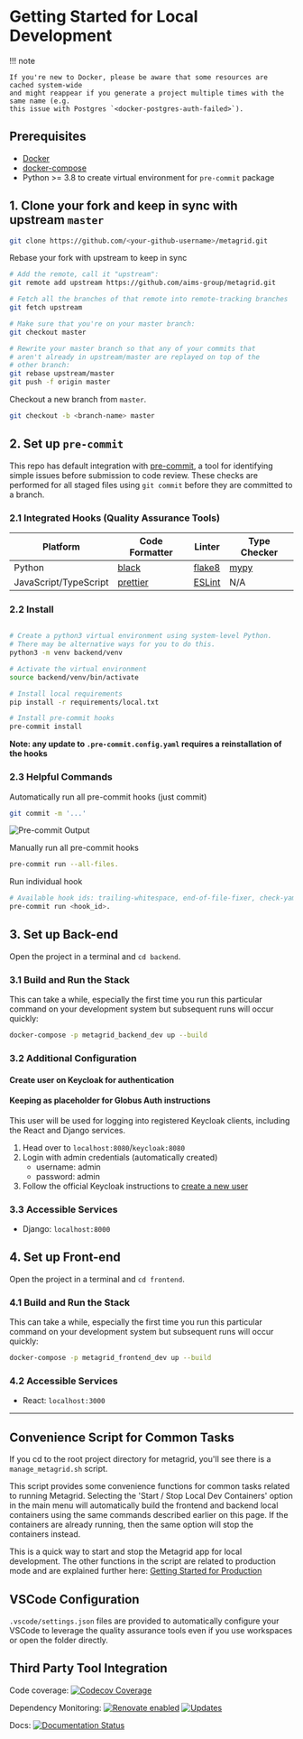 # Getting Started for Local Development

!!! note

    If you're new to Docker, please be aware that some resources are cached system-wide
    and might reappear if you generate a project multiple times with the same name (e.g.
    this issue with Postgres `<docker-postgres-auth-failed>`).

## Prerequisites

- [Docker](https://docs.docker.com/get-docker/)
- [docker-compose](https://docs.docker.com/compose/install/)
- Python >= 3.8 to create virtual environment for `pre-commit` package

## 1. Clone your fork and keep in sync with upstream `master`

```bash
git clone https://github.com/<your-github-username>/metagrid.git
```

Rebase your fork with upstream to keep in sync

```bash
# Add the remote, call it "upstream":
git remote add upstream https://github.com/aims-group/metagrid.git

# Fetch all the branches of that remote into remote-tracking branches
git fetch upstream

# Make sure that you're on your master branch:
git checkout master

# Rewrite your master branch so that any of your commits that
# aren't already in upstream/master are replayed on top of the
# other branch:
git rebase upstream/master
git push -f origin master
```

Checkout a new branch from `master`.

```bash
git checkout -b <branch-name> master
```

## 2. Set up `pre-commit`

This repo has default integration with [pre-commit](https://pre-commit.com/), a tool for identifying simple issues before submission to code review. These checks are performed for all staged files using `git commit` before they are committed to a branch.

### 2.1 Integrated Hooks (Quality Assurance Tools)

| Platform              | Code Formatter                                   | Linter                                           | Type Checker                  |
| --------------------- | ------------------------------------------------ | ------------------------------------------------ | ----------------------------- |
| Python                | [black](https://black.readthedocs.io/en/stable/) | [flake8](https://github.com/PyCQA/flake8#flake8) | [mypy](http://mypy-lang.org/) |
| JavaScript/TypeScript | [prettier](https://prettier.io/)                 | [ESLint](https://eslint.org/)                    | N/A                           |

### 2.2 Install

```bash

# Create a python3 virtual environment using system-level Python.
# There may be alternative ways for you to do this.
python3 -m venv backend/venv

# Activate the virtual environment
source backend/venv/bin/activate

# Install local requirements
pip install -r requirements/local.txt

# Install pre-commit hooks
pre-commit install
```

**Note: any update to `.pre-commit.config.yaml` requires a reinstallation of the hooks**

### 2.3 Helpful Commands

Automatically run all pre-commit hooks (just commit)

```bash
git commit -m '...'
```

![Pre-commit Output](../images/pre-commit-passing.png)

Manually run all pre-commit hooks

```bash
pre-commit run --all-files.
```

Run individual hook

```bash
# Available hook ids: trailing-whitespace, end-of-file-fixer, check-yaml, black, isort, flake8, mypy
pre-commit run <hook_id>.
```

## 3. Set up Back-end

Open the project in a terminal and `cd backend`.

### 3.1 Build and Run the Stack

This can take a while, especially the first time you run this particular command on your development system but subsequent runs will occur quickly:

```bash
docker-compose -p metagrid_backend_dev up --build
```

### 3.2 Additional Configuration

#### Create user on Keycloak for authentication

#### Keeping as placeholder for Globus Auth instructions

This user will be used for logging into registered Keycloak clients, including the React and Django services.

1. Head over to `localhost:8080`/`keycloak:8080`
2. Login with admin credentials (automatically created)
   - username: admin
   - password: admin
3. Follow the official Keycloak instructions to [create a new user](https://www.keycloak.org/docs/latest/getting_started/#creating-a-user)

### 3.3 Accessible Services

- Django: `localhost:8000`

## 4. Set up Front-end

Open the project in a terminal and `cd frontend`.

### 4.1 Build and Run the Stack

This can take a while, especially the first time you run this particular command on your development system but subsequent runs will occur quickly:

```bash
docker-compose -p metagrid_frontend_dev up --build
```

### 4.2 Accessible Services

- React: `localhost:3000`

---

## Convenience Script for Common Tasks

If you cd to the root project directory for metagrid, you'll see there is a `manage_metagrid.sh` script.

This script provides some convenience functions for common tasks related to running Metagrid. Selecting the 'Start / Stop Local Dev Containers' option in the main menu will automatically build the frontend and backend local containers using the same commands described earlier on this page. If the containers are already running, then the same option will stop the containers instead.

This is a quick way to start and stop the Metagrid app for local development. The other functions in the script are related to production mode and are explained further here: [Getting Started for Production](getting_started_production.md)

## VSCode Configuration

`.vscode/settings.json` files are provided to automatically configure your VSCode to leverage the quality assurance tools even if you use workspaces or open the folder directly.

## Third Party Tool Integration

Code coverage: [![Codecov Coverage](https://codecov.io/gh/aims-group/metagrid/branch/master/graph/badge.svg)](https://codecov.io/gh/aims-group/metagrid/)

Dependency Monitoring: [![Renovate enabled](https://img.shields.io/badge/renovate-enabled-brightgreen.svg)](https://renovatebot.com/) [![Updates](https://pyup.io/repos/github/aims-group/metagrid/shield.svg)](https://pyup.io/repos/github/aims-group/metagrid/)

Docs: [![Documentation Status](https://readthedocs.org/projects/metagrid/badge/?version=latest)](https://metagrid.readthedocs.io/en/latest/?badge=latest)
